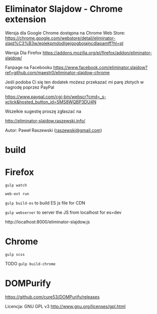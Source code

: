 Eliminator Slajdow - Chrome extension
=========================

Wersja dla Google Chrome dostępna na Chrome Web Store: https://chrome.google.com/webstore/detail/eliminator-slajd%C3%B3w/eplekpmdodlgejgogbojajncdlapamff?hl=pl

Wersja Dla Firefox https://addons.mozilla.org/pl/firefox/addon/eliminator-slajdow/

Fanpage na Facebooku https://www.facebook.com/eliminator.slajdow?ref=github.com/maestr0/eliminator-slajdow-chrome

Jeśli podoba Ci się ten dodatek możesz przekazać mi parę złotych w nagrodę poprzez PayPal

https://www.paypal.com/cgi-bin/webscr?cmd=_s-xclick&hosted_button_id=SMS8WQBP3DU4N

Wszelkie sugestię proszę zgłaszać na

http://eliminator-slajdow.raszewski.info/

Autor: Paweł Raszewski (raszewski@gmail.com)


# build

Firefox
=======

`gulp watch`

`web-ext run`

`gulp build-es` to build ES js file for CDN


`gulp webserver` to server the JS from localhost for es=dev 

http://localhost:8000/eliminator-slajdow.js


Chrome
======

`gulp scss`

TODO `gulp build-chrome`


# DOMPurify
https://github.com/cure53/DOMPurify/releases


Licencja: GNU GPL v3 http://www.gnu.org/licenses/gpl.html
